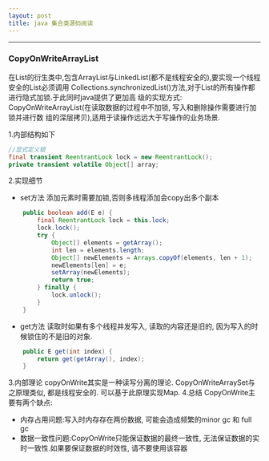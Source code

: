 ```yaml
---
layout: post
title: java 集合类源码阅读
---
```

***

### CopyOnWriteArrayList


在List的衍生类中,包含ArrayList与LinkedList(都不是线程安全的),要实现一个线程安全的List必须调用
Collections.synchronizedList()方法,对于List的所有操作都进行隐式加锁.于此同时java提供了更加高
级的实现方式: CopyOnWriteArrayList(在读取数据的过程中不加锁, 写入和删除操作需要进行加锁并进行数
组的深层拷贝),适用于读操作远远大于写操作的业务场景.

1.内部结构如下

```java
//显式定义锁
final transient ReentrantLock lock = new ReentrantLock();
private transient volatile Object[] array;
```

2.实现细节
+ set方法
添加元素时需要加锁,否则多线程添加会copy出多个副本
```java
    public boolean add(E e) {
        final ReentrantLock lock = this.lock;
        lock.lock();
        try {
            Object[] elements = getArray();
            int len = elements.length;
            Object[] newElements = Arrays.copyOf(elements, len + 1);
            newElements[len] = e;
            setArray(newElements);
            return true;
        } finally {
            lock.unlock();
        }
    }
```

+ get方法
读取时如果有多个线程并发写入, 读取的内容还是旧的, 因为写入的时候锁住的不是旧的对象.
```java
    public E get(int index) {
        return get(getArray(), index);
    }
```

3.内部理论
copyOnWrite其实是一种读写分离的理论.
CopyOnWriteArraySet与之原理类似, 都是线程安全的.
可以基于此原理实现Map.
4.总结
CopyOnWrite主要有两个缺点:
+ 内存占用问题:写入时内存存在两份数据, 可能会造成频繁的minor gc 和 full gc
+ 数据一致性问题:CopyOnWrite只能保证数据的最终一致性, 无法保证数据的实时一致性.如果要保证数据的时效性, 请不要使用该容器



